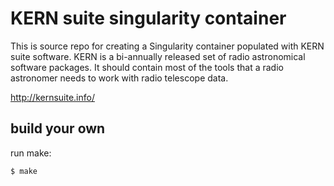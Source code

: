 # KERN suite singularity container

This is source repo for creating a Singularity container populated with
KERN suite software. KERN is a bi-annually released set of radio astronomical
software packages. It should contain most of the tools that a radio astronomer
needs to work with radio telescope data.

http://kernsuite.info/

## build your own

run make:
```
$ make
```


